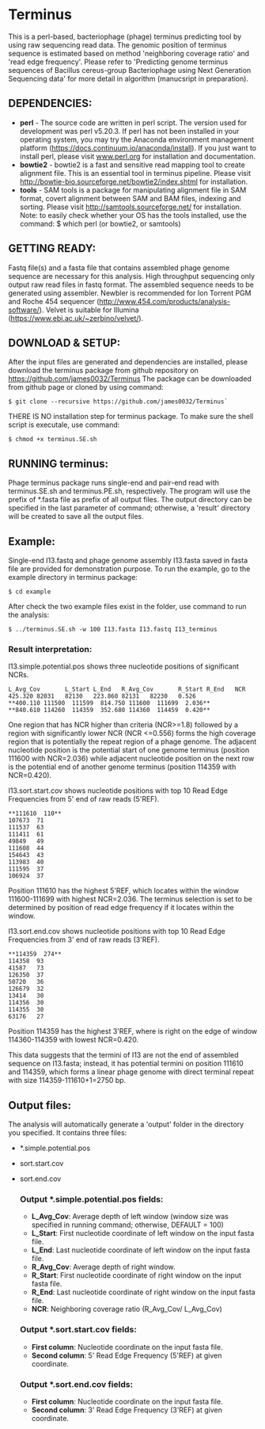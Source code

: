 # Terminus

This is a perl-based, bacteriophage (phage) terminus predicting tool by using raw sequencing read data.
The genomic position of terminus sequence is estimated based on method 'neighboring coverage ratio' and 
'read edge frequency'. Please refer to 'Predicting genome terminus sequences of Bacillus cereus-group 
Bacteriophage using Next Generation Sequencing data' for more detail in algorithm (manucsript in preparation).

## DEPENDENCIES:
- **perl** -         The source code are written in perl script. The version used for development was perl v5.20.3. 
                  If perl has not been installed in your operating system, you may try the Anaconda environment 
                  management platform (https://docs.continuum.io/anaconda/install). 
                  If you just want to install perl, please visit www.perl.org for installation and documentation. 
- **bowtie2** -      bowtie2 is a fast and sensitive read mapping tool to create alignment file. 
                  This is an essential tool in terminus pipeline. 
                  Please visit http://bowtie-bio.sourceforge.net/bowtie2/index.shtml for installation. 
- **tools** -    SAM tools is a package for manipulating alignment file in SAM format, covert alignment 
                  between SAM and BAM files, indexing and sorting. 
                  Please visit http://samtools.sourceforge.net/ for installation. 
  Note: to easily check whether your OS has the tools installed, use the command:
  $ which perl (or bowtie2, or samtools)


## GETTING READY:
Fastq file(s) and a fasta file that contains assembled phage genome sequence are necessary for this analysis.
High throughput sequencing only output raw read files in fastq format. The assembled sequence needs to be generated
using assembler. 
Newbler is recommended for Ion Torrent PGM and Roche 454 sequencer (http://www.454.com/products/analysis-software/). 
Velvet is suitable for Illumina (https://www.ebi.ac.uk/~zerbino/velvet/).


## DOWNLOAD & SETUP:
After the input files are generated and dependencies are installed, please download the terminus package from
github repository on https://github.com/james0032/Terminus
The package can be downloaded from github page or cloned by using command:
```
$ git clone --recursive https://github.com/james0032/Terminus`
```
THERE IS NO installation step for terminus package. To make sure the shell script is executale, use command:
```
$ chmod +x terminus.SE.sh
```

## RUNNING terminus:
Phage terminus package runs single-end and pair-end read with terminus.SE.sh and terminus.PE.sh, respectively. 
The program will use the prefix of *.fasta file as prefix of all output files. The output directory can be specified
in the last parameter of command; otherwise, a 'result' directory will be created to save all the output files. 


## Example:
Single-end I13.fastq and phage genome assembly I13.fasta saved in fasta file are provided for demonstration purpose. 
To run the example, go to the example directory in terminus package:
```
$ cd example
```
After check the two example files exist in the folder, use command to run the analysis:
```
$ ../terminus.SE.sh -w 100 I13.fasta I13.fastq I13_terminus
```
 ### Result interpretation:
 I13.simple.potential.pos shows three nucleotide positions of significant NCRs. 
```
L_Avg_Cov       L_Start L_End   R_Avg_Cov       R_Start R_End   NCR
425.320 82031   82130   223.860 82131   82230   0.526   
**400.110 111500  111599  814.750 111600  111699  2.036**
**840.610 114260  114359  352.680 114360  114459  0.420**
```

 One region that has NCR higher than criteria (NCR>=1.8) followed by a region with significantly lower NCR (NCR <=0.556) forms the high coverage region that is potentially the repeat region of a phage genome. 
 The adjacent nucleotide position is the potential start of one genome terminus (position 111600 with NCR=2.036) while adjacent nucleotide position on the next row is the potential end of another genome terminus (position 114359 with NCR=0.420). 

 I13.sort.start.cov shows nucleotide positions with top 10 Read Edge Frequencies from 5' end of raw reads (5'REF). 
```
**111610  110**
107673  71
111537  63
111411  61
49849   49
111608  44
154643  43
113983  40
111595  37
106924  37
```
 Position 111610 has the highest 5'REF, which locates within the window 111600-111699 with highest NCR=2.036. The terminus selection is set to be determined by position of read edge frequency if it locates within the window. 

 I13.sort.end.cov shows nucleotide positions with top 10 Read Edge Frequencies from 3' end of raw reads (3'REF). 
```
**114359  274**
114358  93
41587   73
126350  37
50720   36
126679  32
13414   30
114356  30
114355  30
63176   27
```
 Position 114359 has the highest 3'REF, where is right on the edge of window 114360-114359 with lowest NCR=0.420. 

 This data suggests that the termini of I13 are not the end of assembled sequence on I13.fasta; instead, it has potential termini on position 111610 and 114359, which forms a linear phage genome with direct terminal repeat with size 114359-111610+1=2750 bp. 

## Output files:
The analysis will automatically generate a 'output' folder in the directory you specified. It contains three files:
- *.simple.potential.pos
- sort.start.cov
- sort.end.cov

  ### Output *.simple.potential.pos fields:
  - **L_Avg_Cov**: Average depth of left window (window size was specified in running command; otherwise, DEFAULT = 100)
  - **L_Start**: First nucleotide coordinate of left window on the input fasta file. 
  - **L_End**: Last nucleotide coordinate of left window on the input fasta file. 
  - **R_Avg_Cov**: Average depth of right window.
  - **R_Start**: First nucleotide coordinate of right window on the input fasta file.
  - **R_End**: Last nucleotide coordinate of right window on the input fasta file. 
  - **NCR**: Neighboring coverage ratio (R_Avg_Cov/ L_Avg_Cov)

  ### Output *.sort.start.cov fields:
  - **First column**: Nucleotide coordinate on the input fasta file.
  - **Second column**: 5' Read Edge Frequency (5'REF) at given coordinate. 
  
  ### Output *.sort.end.cov fields:
  - **First column**: Nucleotide coordinate on the input fasta file.
  - **Second column**: 3' Read Edge Frequency (3'REF) at given coordinate. 

